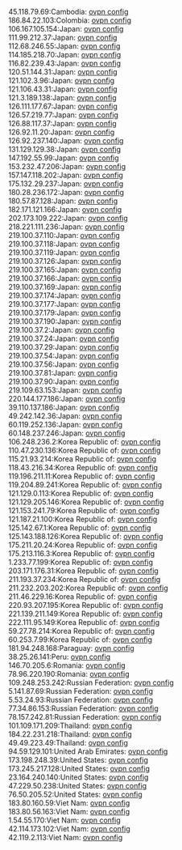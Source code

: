 45.118.79.69:Cambodia: [ovpn config](vpn/45_118_79_69.ovpn)  
186.84.22.103:Colombia: [ovpn config](vpn/186_84_22_103.ovpn)  
106.167.105.154:Japan: [ovpn config](vpn/106_167_105_154.ovpn)  
111.99.212.37:Japan: [ovpn config](vpn/111_99_212_37.ovpn)  
112.68.246.55:Japan: [ovpn config](vpn/112_68_246_55.ovpn)  
114.185.218.70:Japan: [ovpn config](vpn/114_185_218_70.ovpn)  
116.82.239.43:Japan: [ovpn config](vpn/116_82_239_43.ovpn)  
120.51.144.31:Japan: [ovpn config](vpn/120_51_144_31.ovpn)  
121.102.3.96:Japan: [ovpn config](vpn/121_102_3_96.ovpn)  
121.106.43.31:Japan: [ovpn config](vpn/121_106_43_31.ovpn)  
121.3.189.138:Japan: [ovpn config](vpn/121_3_189_138.ovpn)  
126.111.177.67:Japan: [ovpn config](vpn/126_111_177_67.ovpn)  
126.57.219.77:Japan: [ovpn config](vpn/126_57_219_77.ovpn)  
126.88.117.37:Japan: [ovpn config](vpn/126_88_117_37.ovpn)  
126.92.11.20:Japan: [ovpn config](vpn/126_92_11_20.ovpn)  
126.92.237.140:Japan: [ovpn config](vpn/126_92_237_140.ovpn)  
131.129.129.38:Japan: [ovpn config](vpn/131_129_129_38.ovpn)  
147.192.55.99:Japan: [ovpn config](vpn/147_192_55_99.ovpn)  
153.232.47.206:Japan: [ovpn config](vpn/153_232_47_206.ovpn)  
157.147.118.202:Japan: [ovpn config](vpn/157_147_118_202.ovpn)  
175.132.29.237:Japan: [ovpn config](vpn/175_132_29_237.ovpn)  
180.28.236.172:Japan: [ovpn config](vpn/180_28_236_172.ovpn)  
180.57.87.128:Japan: [ovpn config](vpn/180_57_87_128.ovpn)  
182.171.121.166:Japan: [ovpn config](vpn/182_171_121_166.ovpn)  
202.173.109.222:Japan: [ovpn config](vpn/202_173_109_222.ovpn)  
218.221.111.236:Japan: [ovpn config](vpn/218_221_111_236.ovpn)  
219.100.37.110:Japan: [ovpn config](vpn/219_100_37_110.ovpn)  
219.100.37.118:Japan: [ovpn config](vpn/219_100_37_118.ovpn)  
219.100.37.119:Japan: [ovpn config](vpn/219_100_37_119.ovpn)  
219.100.37.126:Japan: [ovpn config](vpn/219_100_37_126.ovpn)  
219.100.37.165:Japan: [ovpn config](vpn/219_100_37_165.ovpn)  
219.100.37.166:Japan: [ovpn config](vpn/219_100_37_166.ovpn)  
219.100.37.169:Japan: [ovpn config](vpn/219_100_37_169.ovpn)  
219.100.37.174:Japan: [ovpn config](vpn/219_100_37_174.ovpn)  
219.100.37.177:Japan: [ovpn config](vpn/219_100_37_177.ovpn)  
219.100.37.179:Japan: [ovpn config](vpn/219_100_37_179.ovpn)  
219.100.37.190:Japan: [ovpn config](vpn/219_100_37_190.ovpn)  
219.100.37.2:Japan: [ovpn config](vpn/219_100_37_2.ovpn)  
219.100.37.24:Japan: [ovpn config](vpn/219_100_37_24.ovpn)  
219.100.37.29:Japan: [ovpn config](vpn/219_100_37_29.ovpn)  
219.100.37.54:Japan: [ovpn config](vpn/219_100_37_54.ovpn)  
219.100.37.56:Japan: [ovpn config](vpn/219_100_37_56.ovpn)  
219.100.37.81:Japan: [ovpn config](vpn/219_100_37_81.ovpn)  
219.100.37.90:Japan: [ovpn config](vpn/219_100_37_90.ovpn)  
219.109.63.153:Japan: [ovpn config](vpn/219_109_63_153.ovpn)  
220.144.177.186:Japan: [ovpn config](vpn/220_144_177_186.ovpn)  
39.110.137.186:Japan: [ovpn config](vpn/39_110_137_186.ovpn)  
49.242.142.36:Japan: [ovpn config](vpn/49_242_142_36.ovpn)  
60.119.252.136:Japan: [ovpn config](vpn/60_119_252_136.ovpn)  
60.148.237.246:Japan: [ovpn config](vpn/60_148_237_246.ovpn)  
106.248.236.2:Korea Republic of: [ovpn config](vpn/106_248_236_2.ovpn)  
110.47.230.136:Korea Republic of: [ovpn config](vpn/110_47_230_136.ovpn)  
115.21.93.214:Korea Republic of: [ovpn config](vpn/115_21_93_214.ovpn)  
118.43.216.34:Korea Republic of: [ovpn config](vpn/118_43_216_34.ovpn)  
119.196.211.11:Korea Republic of: [ovpn config](vpn/119_196_211_11.ovpn)  
119.204.89.241:Korea Republic of: [ovpn config](vpn/119_204_89_241.ovpn)  
121.129.0.113:Korea Republic of: [ovpn config](vpn/121_129_0_113.ovpn)  
121.129.205.146:Korea Republic of: [ovpn config](vpn/121_129_205_146.ovpn)  
121.153.241.79:Korea Republic of: [ovpn config](vpn/121_153_241_79.ovpn)  
121.187.21.100:Korea Republic of: [ovpn config](vpn/121_187_21_100.ovpn)  
125.142.67.1:Korea Republic of: [ovpn config](vpn/125_142_67_1.ovpn)  
125.143.188.126:Korea Republic of: [ovpn config](vpn/125_143_188_126.ovpn)  
175.211.20.24:Korea Republic of: [ovpn config](vpn/175_211_20_24.ovpn)  
175.213.116.3:Korea Republic of: [ovpn config](vpn/175_213_116_3.ovpn)  
1.233.77.199:Korea Republic of: [ovpn config](vpn/1_233_77_199.ovpn)  
203.171.176.31:Korea Republic of: [ovpn config](vpn/203_171_176_31.ovpn)  
211.193.37.234:Korea Republic of: [ovpn config](vpn/211_193_37_234.ovpn)  
211.232.203.202:Korea Republic of: [ovpn config](vpn/211_232_203_202.ovpn)  
211.46.229.16:Korea Republic of: [ovpn config](vpn/211_46_229_16.ovpn)  
220.93.207.195:Korea Republic of: [ovpn config](vpn/220_93_207_195.ovpn)  
221.139.211.149:Korea Republic of: [ovpn config](vpn/221_139_211_149.ovpn)  
222.111.95.149:Korea Republic of: [ovpn config](vpn/222_111_95_149.ovpn)  
59.27.78.214:Korea Republic of: [ovpn config](vpn/59_27_78_214.ovpn)  
60.253.7.99:Korea Republic of: [ovpn config](vpn/60_253_7_99.ovpn)  
181.94.248.168:Paraguay: [ovpn config](vpn/181_94_248_168.ovpn)  
38.25.26.141:Peru: [ovpn config](vpn/38_25_26_141.ovpn)  
146.70.205.6:Romania: [ovpn config](vpn/146_70_205_6.ovpn)  
78.96.220.190:Romania: [ovpn config](vpn/78_96_220_190.ovpn)  
109.248.253.242:Russian Federation: [ovpn config](vpn/109_248_253_242.ovpn)  
5.141.87.69:Russian Federation: [ovpn config](vpn/5_141_87_69.ovpn)  
5.53.24.93:Russian Federation: [ovpn config](vpn/5_53_24_93.ovpn)  
77.34.86.153:Russian Federation: [ovpn config](vpn/77_34_86_153.ovpn)  
78.157.242.81:Russian Federation: [ovpn config](vpn/78_157_242_81.ovpn)  
101.109.171.209:Thailand: [ovpn config](vpn/101_109_171_209.ovpn)  
184.22.231.218:Thailand: [ovpn config](vpn/184_22_231_218.ovpn)  
49.49.223.49:Thailand: [ovpn config](vpn/49_49_223_49.ovpn)  
94.59.129.101:United Arab Emirates: [ovpn config](vpn/94_59_129_101.ovpn)  
173.198.248.39:United States: [ovpn config](vpn/173_198_248_39.ovpn)  
173.245.217.128:United States: [ovpn config](vpn/173_245_217_128.ovpn)  
23.164.240.140:United States: [ovpn config](vpn/23_164_240_140.ovpn)  
47.229.50.238:United States: [ovpn config](vpn/47_229_50_238.ovpn)  
76.50.205.52:United States: [ovpn config](vpn/76_50_205_52.ovpn)  
183.80.160.59:Viet Nam: [ovpn config](vpn/183_80_160_59.ovpn)  
183.80.56.163:Viet Nam: [ovpn config](vpn/183_80_56_163.ovpn)  
1.54.55.170:Viet Nam: [ovpn config](vpn/1_54_55_170.ovpn)  
42.114.173.102:Viet Nam: [ovpn config](vpn/42_114_173_102.ovpn)  
42.119.2.113:Viet Nam: [ovpn config](vpn/42_119_2_113.ovpn)  
